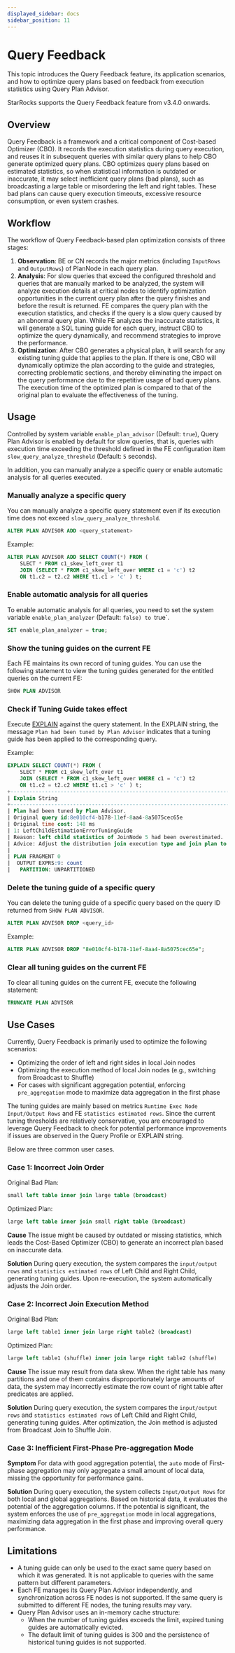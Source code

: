 ```yaml
---
displayed_sidebar: docs
sidebar_position: 11
---
```


# Query Feedback

This topic introduces the Query Feedback feature, its application scenarios, and how to optimize query plans based on feedback from execution statistics using Query Plan Advisor.

StarRocks supports the Query Feedback feature from v3.4.0 onwards.

## Overview

Query Feedback is a framework and a critical component of Cost-based Optimizer (CBO). It records the execution statistics during query execution, and reuses it in subsequent queries with similar query plans to help CBO generate optimized query plans. CBO optimizes query plans based on estimated statistics, so when statistical information is outdated or inaccurate, it may select inefficient query plans (bad plans), such as broadcasting a large table or misordering the left and right tables. These bad plans can cause query execution timeouts, excessive resource consumption, or even system crashes.

## Workflow

The workflow of Query Feedback-based plan optimization consists of three stages:

1. **Observation**: BE or CN records the major metrics (including `InputRows` and `OutputRows`) of PlanNode in each query plan.
2. **Analysis**: For slow queries that exceed the configured threshold and queries that are manually marked to be analyzed, the system will analyze execution details at critical nodes to identify optimization opportunities in the current query plan after the query finishes and before the result is returned. FE compares the query plan with the execution statistics, and checks if the query is a slow query caused by an abnormal query plan. While FE analyzes the inaccurate statistics, it will generate a SQL tuning guide for each query, instruct CBO to optimize the query dynamically, and recommend strategies to improve the performance.
3. **Optimization**: After CBO generates a physical plan, it will search for any existing tuning guide that applies to the plan. If there is one, CBO will dynamically optimize the plan according to the guide and strategies, correcting problematic sections, and thereby eliminating the impact on the query performance due to the repetitive usage of bad query plans. The execution time of the optimized plan is compared to that of the original plan to evaluate the effectiveness of the tuning.

## Usage

Controlled by system variable `enable_plan_advisor` (Default: `true`), Query Plan Advisor is enabled by default for slow queries, that is, queries with execution time exceeding the threshold defined in the FE configuration item `slow_query_analyze_threshold` (Default: `5` seconds).

In addition, you can manually analyze a specific query or enable automatic analysis for all queries executed.

### Manually analyze a specific query

You can manually analyze a specific query statement even if its execution time does not exceed `slow_query_analyze_threshold`.

```SQL
ALTER PLAN ADVISOR ADD <query_statement>
```

Example:

```SQL
ALTER PLAN ADVISOR ADD SELECT COUNT(*) FROM (
    SLECT * FROM c1_skew_left_over t1 
    JOIN (SELECT * FROM c1_skew_left_over WHERE c1 = 'c') t2 
    ON t1.c2 = t2.c2 WHERE t1.c1 > 'c' ) t;
```

### Enable automatic analysis for all queries

To enable automatic analysis for all queries, you need to set the system variable `enable_plan_analyzer` (Default: `false) to `true`.

```SQL
SET enable_plan_analyzer = true;
```

### Show the tuning guides on the current FE

Each FE maintains its own record of tuning guides. You can use the following statement to view the tuning guides generated for the entitled queries on the current FE:

```SQL
SHOW PLAN ADVISOR
```

### Check if Tuning Guide takes effect

Execute [EXPLAIN](../sql-reference/sql-statements/cluster-management/plan_profile/EXPLAIN.md) against the query statement. In the EXPLAIN string, the message `Plan had been tuned by Plan Advisor` indicates that a tuning guide has been applied to the corresponding query.

Example:

```SQL
EXPLAIN SELECT COUNT(*) FROM (
    SLECT * FROM c1_skew_left_over t1 
    JOIN (SELECT * FROM c1_skew_left_over WHERE c1 = 'c') t2 
    ON t1.c2 = t2.c2 WHERE t1.c1 > 'c' ) t;
+-----------------------------------------------------------------------------------------------+
| Explain String                                                                                |
+-----------------------------------------------------------------------------------------------+
| Plan had been tuned by Plan Advisor.                                                          |
| Original query id:8e010cf4-b178-11ef-8aa4-8a5075cec65e                                        |
| Original time cost: 148 ms                                                                    |
| 1: LeftChildEstimationErrorTuningGuide                                                        |
| Reason: left child statistics of JoinNode 5 had been overestimated.                           |
| Advice: Adjust the distribution join execution type and join plan to improve the performance. |
|                                                                                               |
| PLAN FRAGMENT 0                                                                               |
|  OUTPUT EXPRS:9: count                                                                        |
|   PARTITION: UNPARTITIONED                                           
```

### Delete the tuning guide of a specific query

You can delete the tuning guide of a specific query based on the query ID returned from `SHOW PLAN ADVISOR`.

```SQL
ALTER PLAN ADVISOR DROP <query_id>
```

Example:

```SQL
ALTER PLAN ADVISOR DROP "8e010cf4-b178-11ef-8aa4-8a5075cec65e";
```

### Clear all tuning guides on the current FE

To clear all tuning guides on the current FE, execute the following statement:

```SQL
TRUNCATE PLAN ADVISOR
```

## Use Cases

Currently, Query Feedback is primarily used to optimize the following scenarios:

- Optimizing the order of left and right sides in local Join nodes
- Optimizing the execution method of local Join nodes (e.g., switching from Broadcast to Shuffle)
- For cases with significant aggregation potential, enforcing `pre_aggregation` mode to maximize data aggregation in the first phase

The tuning guides are mainly based on metrics `Runtime Exec Node Input/Output Rows` and FE `statistics estimated rows`. Since the current tuning thresholds are relatively conservative, you are encouraged to leverage Query Feedback to check for potential performance improvements if issues are observed in the Query Profile or EXPLAIN string.

Below are three common user cases.

### Case 1: Incorrect Join Order

Original Bad Plan:

```SQL
small left table inner join large table (broadcast)
```

Optimized Plan:

```SQL
large left table inner join small right table (broadcast)
```

**Cause** The issue might be caused by outdated or missing statistics, which leads the Cost-Based Optimizer (CBO) to generate an incorrect plan based on inaccurate data.

**Solution** During query execution, the system compares the `input/output rows` and `statistics estimated rows` of Left Child and Right Child, generating tuning guides. Upon re-execution, the system automatically adjusts the Join order.

### Case 2: Incorrect Join Execution Method

Original Bad Plan:

```SQL
large left table1 inner join large right table2 (broadcast)
```

Optimized Plan:

```SQL
large left table1 (shuffle) inner join large right table2 (shuffle)
```

**Cause** The issue may result from data skew. When the right table has many partitions and one of them contains disproportionately large amounts of data, the system may incorrectly estimate the row count of right table after predicates are applied.

**Solution** During query execution, the system compares the `input/output rows` and `statistics estimated rows` of Left Child and Right Child, generating tuning guides. After optimization, the Join method is adjusted from Broadcast Join to Shuffle Join.

### Case 3: Inefficient First-Phase Pre-aggregation Mode

**Symptom** For data with good aggregation potential, the `auto` mode of First-phase aggregation may only aggregate a small amount of local data, missing the opportunity for performance gains.

**Solution** During query execution, the system collects `Input/Output Rows` for both local and global aggregations. Based on historical data, it evaluates the potential of the aggregation columns. If the potential is significant, the system enforces the use of `pre_aggregation` mode in local aggregations, maximizing data aggregation in the first phase and improving overall query performance.

## Limitations

- A tuning guide can only be used to the exact same query based on which it was generated. It is not applicable to queries with the same pattern but different parameters.
- Each FE manages its Query Plan Advisor independently, and synchronization across FE nodes is not supported. If the same query is submitted to different FE nodes, the tuning results may vary.
- Query Plan Advisor uses an in-memory cache structure:
  - When the number of tuning guides exceeds the limit, expired tuning guides are automatically evicted.
  - The default limit of tuning guides is 300 and the persistence of historical tuning guides is not supported.
